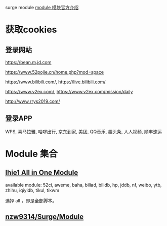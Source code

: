 surge module
[module 模块官方介绍](https://community.nssurge.com/d/225-module)
# 获取cookies
## 登录网站

https://bean.m.jd.com

https://www.52pojie.cn/home.php?mod=space

https://www.bilibili.com/, https://live.bilibili.com/

https://www.v2ex.com/, https://www.v2ex.com/mission/daily

http://www.rrys2019.com/

## 登录APP
WPS, 喜马拉雅, 哈啰出行, 京东到家, 美团, QQ音乐, 趣头条, 人人视频, 顺丰速运

# Module 集合
## [lhie1 All in One Module](https://api.dler.io/render?path=templates/lhie1_mods.tpl&mod=all)

available module: 52ci, aweme, baha, biliad, bilidb, hp, jddb, nf, weibo, ytb, zhihu, iqiyidb, tikul, tikwm

选择 all ，即是全部脚本。

## [nzw9314/Surge/Module](https://github.com/nzw9314/Surge/tree/master/Module)

